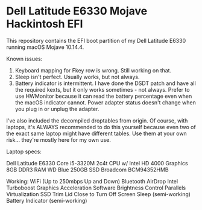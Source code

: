 # Dell Latitude E6330 Mojave Hackintosh EFI

This repository contains the EFI boot partition of my Dell Latitude E6330 running macOS Mojave 10.14.4.  

Known issues:
1. Keyboard mapping for Fkey row is wrong.  Still working on that.
2. Sleep isn't perfect.  Usually works, but not always.
3. Battery indicator is intermittent.  I have done the DSDT patch and have all the required kexts, but it only works sometimes - not always.  Prefer to use HWMonitor because it can read the battery percentage even when the macOS indicator cannot.  Power adapter status doesn't change when you plug in or unplug the adapter.

I've also included the decompiled droptables from origin.  Of course, with laptops, it's ALWAYS recommended to do this yourself because even two of the exact same laptop might have different tables.  Use them at your own risk... they're mostly here for my own use.

Laptop specs:

Dell Latitude E6330
  Core i5-3320M 2c4t CPU w/ Intel HD 4000 Graphics
8GB DDR3 RAM
WD Blue 250GB SSD
Broadcom BCM94352HMB


Working:
WiFi (Up to 250mbps Up and Down)
Bluetooth
AirDrop
Intel Turboboost
Graphics Acceleration
Software Brightness Control
Parallels Virtualization
SSD Trim
Lid Close to Turn Off Screen
Sleep (semi-working)
Battery Indicator (semi-working)
